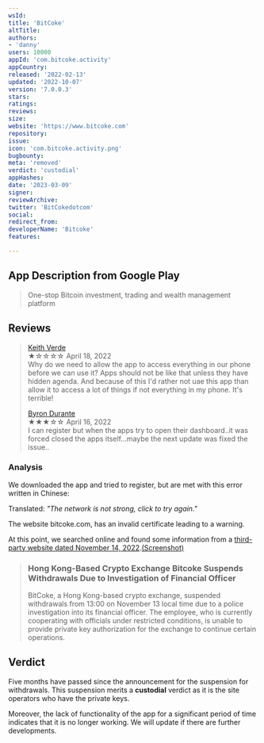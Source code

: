 ```yaml
---
wsId: 
title: 'BitCoke'
altTitle: 
authors:
- 'danny'
users: 10000
appId: 'com.bitcoke.activity'
appCountry: 
released: '2022-02-13'
updated: '2022-10-07'
version: '7.0.0.3'
stars: 
ratings: 
reviews: 
size: 
website: 'https://www.bitcoke.com'
repository: 
issue: 
icon: 'com.bitcoke.activity.png'
bugbounty: 
meta: 'removed'
verdict: 'custodial'
appHashes: 
date: '2023-03-09'
signer: 
reviewArchive: 
twitter: 'BitCokedotcom'
social: 
redirect_from: 
developerName: 'Bitcoke'
features: 

---
```


## App Description from Google Play 

> One-stop Bitcoin investment, trading and wealth management platform

## Reviews 

> [Keith Verde](https://play.google.com/store/apps/details?id=com.bitcoke.activity)<br>
  ★☆☆☆☆ April 18, 2022 <br>
       Why do we need to allow the app to access everything in our phone before we can use it? Apps should not be like that unless they have hidden agenda. And because of this I'd rather not uae this app than allow it to access a lot of things if not everything in my phone. It's terrible!
>
> [Byron Durante](https://play.google.com/store/apps/details?id=com.bitcoke.activity)<br>
  ★★★☆☆ April 16, 2022 <br>
       I can register but when the apps try to open their dashboard..it was forced closed the apps itself...maybe the next update was fixed the issue.. 

### Analysis 

We downloaded the app and tried to register, but are met with this error written in Chinese: 

Translated:
*"The network is not strong, click to try again."*

The website bitcoke.com, has an invalid certificate leading to a warning. 

At this point, we searched online and found some information from a [third-party website dated November 14, 2022](https://pandaily.com/hong-kong-based-crypto-exchange-bitcoke-suspends-withdrawals-due-to-investigation-of-financial-officer/).[(Screenshot)](https://twitter.com/BitcoinWalletz/status/1633773184691437569)

> ### Hong Kong-Based Crypto Exchange Bitcoke Suspends Withdrawals Due to Investigation of Financial Officer
>
> BitCoke, a Hong Kong-based crypto exchange, suspended withdrawals from 13:00 on November 13 local time due to a police investigation into its financial officer. The employee, who is currently cooperating with officials under restricted conditions, is unable to provide private key authorization for the exchange to continue certain operations.

## Verdict 

Five months have passed since the announcement for the suspension for withdrawals. This suspension merits a **custodial** verdict as it is the site operators who have the private keys. 

Moreover, the lack of functionality of the app for a significant period of time indicates that it is no longer working. We will update if there are further developments.
